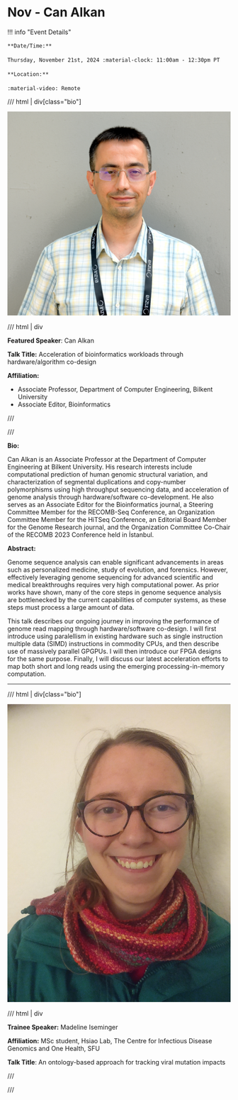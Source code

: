 # Nov - Can Alkan

!!! info "Event Details"

    **Date/Time:**

    Thursday, November 21st, 2024 :material-clock: 11:00am - 12:30pm PT

    **Location:**

    :material-video: Remote

/// html | div[class="bio"]

![headshot](./images/can-alkan.png)

/// html | div

**Featured Speaker**: Can Alkan

**Talk Title:** Acceleration of bioinformatics workloads through hardware/algorithm co-design

<!-- ![type:video](https://www.youtube.com/embed/<CODE>) -->

**Affiliation:**

- Associate Professor, Department of Computer Engineering, Bilkent University
- Associate Editor, Bioinformatics

///

///

**Bio:**

Can Alkan is an Associate Professor at the Department of Computer Engineering at Bilkent University. His research interests include computational prediction of human genomic structural variation, and characterization of segmental duplications and copy-number polymorphisms using high throughput sequencing data, and acceleration of genome analysis through hardware/software co-development. He also serves as an Associate Editor for the Bioinformatics journal, a Steering Committee Member for the RECOMB-Seq Conference, an Organization Committee Member for the HiTSeq Conference, an Editorial Board Member for the Genome Research journal, and the Organization Committee Co-Chair of the RECOMB 2023 Conference held in İstanbul.

**Abstract:**

Genome sequence analysis can enable significant advancements in areas such as personalized medicine, study of evolution, and forensics. However, effectively leveraging genome sequencing for advanced scientific and medical breakthroughs requires very high computational power. As prior works have shown, many of the core steps in genome sequence analysis are bottlenecked by the current capabilities of computer systems, as these steps must process a large amount of data.

This talk describes our ongoing journey in improving the performance of genome read mapping through hardware/software co-design. I will first introduce using paralellism in existing hardware such as single instruction multiple data (SIMD) instructions in commodity CPUs, and then describe use of massively parallel GPGPUs. I will then introduce our FPGA designs for the same purpose. Finally, I will discuss our latest acceleration efforts to map both short and long reads using the emerging processing-in-memory computation.

---

/// html | div[class="bio"]

![headshot](./images/madeline-iseminger.jpg)

/// html | div

**Trainee Speaker:** Madeline Iseminger

**Affiliation:** MSc student, Hsiao Lab, The Centre for Infectious Disease Genomics and One Health, SFU

**Talk Title**: An ontology-based approach for tracking viral mutation impacts

///

///
